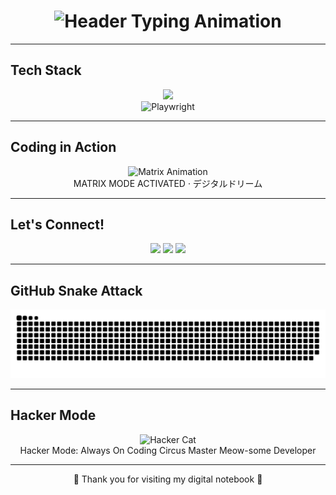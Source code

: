 <h1 align="center">
  <img src="https://readme-typing-svg.demolab.com?font=Orbitron&weight=700&size=35&duration=4000&pause=500&color=7C3AED&center=true&vCenter=true&width=600&lines=我是Masterpotato775;RHが指揮します;トラックに傾ける;WXに感謝" alt="Header Typing Animation"/>
</h1>

---

## Tech Stack
<div align="center">
  <img src="https://skillicons.dev/icons?i=java,python,js,ts,react,nodejs,nextjs,npm,yarn,astro,github,html,css,tailwind,postgresql,mysql,docker,linux,git,mongodb,django,aws,arduino,deno,vscode,postman,rust,debian,neovim,nginx" />
  <br/>
  <img src="https://playwright.dev/img/playwright-logo.svg" width="48" height="48" alt="Playwright"/>
</div>

---

##  Coding in Action 
<div align="center">
  <img src="https://i.makeagif.com/media/7-22-2021/wizqV-.gif" width="600" alt="Matrix Animation"/>
  <br/>
   MATRIX MODE ACTIVATED · デジタルドリーム 
</div>

---

## Let's Connect!
<div align="center">
  <a href="https://x.com/shuan_qi?t=-Mo7aaLZli9l-W1bvxlDKA&s=09"><img src="https://skillicons.dev/icons?i=twitter" width="50" /></a>
  <a href="https://www.instagram.com/cesarberrnal_crz?igsh=MTEyb3kzdHVxYmlrNQ=="><img src="https://skillicons.dev/icons?i=instagram" width="50" /></a>
  <a href="https://www.facebook.com/share/1FqvLBk4Ws/"><img src="https://skillicons.dev/icons?i=facebook" width="50" /></a>
</div>

---

## GitHub Snake Attack 
<div align="center">
  <img src="https://raw.githubusercontent.com/Platane/snk/output/github-contribution-grid-snake-dark.svg" alt="Snake animation"/>
</div>

---

##  Hacker Mode
<div align="center">
  <img src="https://media.giphy.com/media/j0HjChGV0J44KrrlGv/giphy.gif" width="200px" alt="Hacker Cat"/>
  <br/>
   Hacker Mode: Always On  
   Coding Circus Master   
  Meow-some Developer
</div>

---

<div align="center">
  🎨 Thank you for visiting my digital notebook 🎨
</div>
